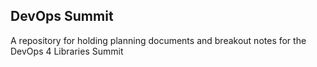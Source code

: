 ## DevOps Summit

A repository for holding planning documents and breakout notes for the DevOps 4 Libraries Summit
